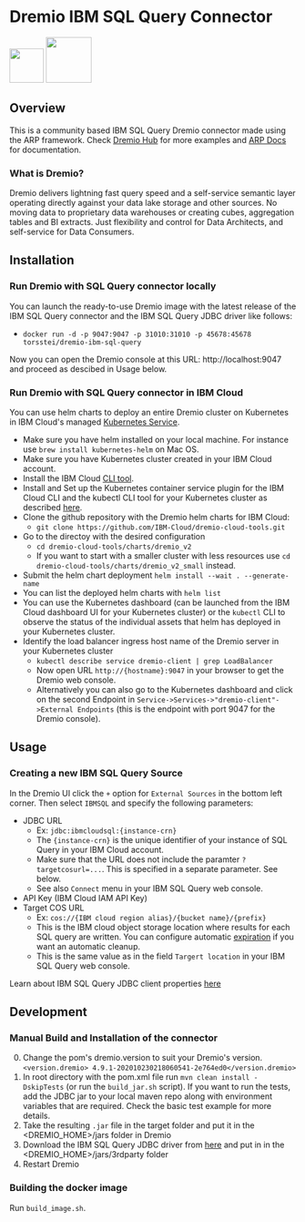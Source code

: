 # Dremio IBM SQL Query Connector

<img src="https://www.dremio.com/img/dremio-website.png" width="60"> <img src="https://1.cms.s81c.com/sites/default/files/2018-12-06/SQL-logo.jpeg" width="80">


## Overview

This is a community based IBM SQL Query Dremio connector made using the ARP framework. Check [Dremio Hub](https://github.com/dremio-hub) for more examples and [ARP Docs](https://github.com/dremio-hub/dremio-sqllite-connector#arp-file-format) for documentation. 

### What is Dremio?

Dremio delivers lightning fast query speed and a self-service semantic layer operating directly against your data lake storage and other sources. No moving data to proprietary data warehouses or creating cubes, aggregation tables and BI extracts. Just flexibility and control for Data Architects, and self-service for Data Consumers.

## Installation

### Run Dremio with SQL Query connector locally

You can launch the ready-to-use Dremio image with the latest release of the IBM SQL Query connector and the IBM SQL Query JDBC driver like follows:
 * `docker run -d -p 9047:9047 -p 31010:31010 -p 45678:45678 torsstei/dremio-ibm-sql-query`

Now you can open the Dremio console at this URL: http://localhost:9047 and proceed as descibed in Usage below.

### Run Dremio with SQL Query connector in IBM Cloud

You can use helm charts to deploy an entire Dremio cluster on Kubernetes in IBM Cloud's managed [Kubernetes Service](https://www.ibm.com/cloud/kubernetes-service).

* Make sure you have helm installed on your local machine. For instance use `brew install kubernetes-helm` on Mac OS.
* Make sure you have Kubernetes cluster created in your IBM Cloud account.
* Install the IBM Cloud [CLI tool](https://cloud.ibm.com/docs/cli?topic=cli-install-ibmcloud-cli).
* Install and Set up the Kubernetes container service plugin for the IBM Cloud CLI and the kubectl CLI tool for your Kubernetes cluster as described [here](https://cloud.ibm.com/docs/containers?topic=containers-cs_cli_install).
* Clone the github repository with the Dremio helm charts for IBM Cloud:
   * `git clone https://github.com/IBM-Cloud/dremio-cloud-tools.git`
* Go to the directoy with the desired configuration
   * `cd dremio-cloud-tools/charts/dremio_v2`
   * If you want to start with a smaller cluster with less resources use `cd dremio-cloud-tools/charts/dremio_v2_small` instead.
* Submit the helm chart deployment `helm install --wait . --generate-name`
* You can list the deployed helm charts with `helm list`
* You can use the Kubernetes dashboard (can be launched from the IBM Cloud dashboard UI for your Kubernetes cluster) or the `kubectl` CLI to observe the status of the individual assets that helm has deployed in your Kubernetes cluster.
* Identify the load balancer ingress host name of the Dremio server in your Kubernetes cluster
   * `kubectl describe service dremio-client | grep LoadBalancer`
   * Now open URL `http://{hostname}:9047` in your browser to get the Dremio web console.
   * Alternatively you can also go to the Kubernetes dashboard and click on the second Endpoint in `Service->Services->"dremio-client"->External Endpoints` (this is the endpoint with port 9047 for the Dremio console).

## Usage

### Creating a new IBM SQL Query Source

In the Dremio UI click the `+` option for `External Sources` in the bottom left corner. Then select `IBMSQL` and specify the following parameters:

* JDBC URL 
    * Ex: `jdbc:ibmcloudsql:{instance-crn}`
    * The `{instance-crn}` is the unique identifier of your instance of SQL Query in your IBM Cloud account.
    * Make sure that the URL does not include the paramter `?targetcosurl=...`. This is specified in a separate parameter. See below.
    * See also `Connect` menu in your IBM SQL Query web console.
* API Key (IBM Cloud IAM API Key)
* Target COS URL
    * Ex: `cos://{IBM cloud region alias}/{bucket name}/{prefix}`
    * This is the IBM cloud object storage location where results for each SQL query are written. You can configure automatic [expiration](https://cloud.ibm.com/docs/cloud-object-storage?topic=cloud-object-storage-expiry) if you want an automatic cleanup.
    * This is the same value as in the field `Targert location` in your IBM SQL Query web console.

Learn  about IBM SQL Query JDBC client properties [here](https://cloud.ibm.com/docs/sql-query?topic=sql-query-jdbc)

## Development

### Manual Build and Installation of the connector

0. Change the pom's dremio.version to suit your Dremio's version.
   `<version.dremio> 4.9.1-202010230218060541-2e764ed0</version.dremio>`
1. In root directory with the pom.xml file run `mvn clean install -DskipTests` (or run the `build_jar.sh` script). If you want to run the tests, add the JDBC jar to your local maven repo along with environment variables that are required. Check the basic test example for more details.
2. Take the resulting `.jar` file in the target folder and put it in the <DREMIO_HOME>/jars folder in Dremio
3. Download the IBM SQL Query JDBC driver from [here](https://cloud.ibm.com/docs/sql-query?topic=sql-query-jdbc) and put in in the <DREMIO_HOME>/jars/3rdparty folder
4. Restart Dremio

### Building the docker image

Run `build_image.sh`.
